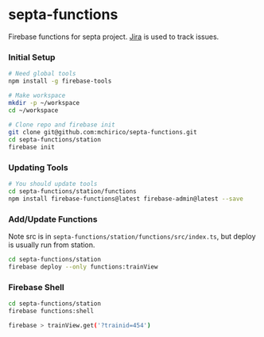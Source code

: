 # septa-functions
Firebase functions for septa project. <a href="https://jira.aipiggybot.io/projects/SEPT/issues">Jira</a> is used to track issues.


### Initial Setup
```bash
# Need global tools
npm install -g firebase-tools

# Make workspace
mkdir -p ~/workspace
cd ~/workspace
 
# Clone repo and firebase init
git clone git@github.com:mchirico/septa-functions.git
cd septa-functions/station
firebase init


```


### Updating Tools

```bash
# You should update tools
cd septa-functions/station/functions
npm install firebase-functions@latest firebase-admin@latest --save
```

### Add/Update Functions

Note src is in `septa-functions/station/functions/src/index.ts`, but deploy is usually run from station.

```bash
cd septa-functions/station
firebase deploy --only functions:trainView

```


### Firebase Shell

```bash
cd septa-functions/station
firebase functions:shell

firebase > trainView.get('?trainid=454')
```


